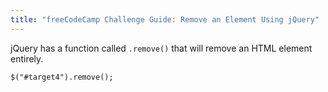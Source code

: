 ```yaml
---
title: "freeCodeCamp Challenge Guide: Remove an Element Using jQuery"
---
```


jQuery has a function called `.remove()` that will remove an HTML element entirely.

    $("#target4").remove();
